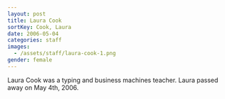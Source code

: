 ```yaml
---
layout: post
title: Laura Cook
sortKey: Cook, Laura
date: 2006-05-04
categories: staff
images:
  - /assets/staff/laura-cook-1.png
gender: female
---
```

Laura Cook was a typing and business machines teacher. Laura passed away on May 4th, 2006.
